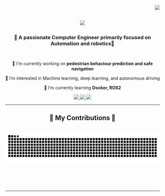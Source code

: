<img align="right" src="https://visitor-badge.laobi.icu/badge?page_id=mudrism.murdism" />

<h1 align="center">
    <img src="https://readme-typing-svg.herokuapp.com/?font=Righteous&size=35&center=true&vCenter=true&width=500&height=70&duration=4000&lines=Hi+There!+👋;+I'm+Murad+Smreteab!;" />
</h1>

<h3 align="center"> 🦾 A passionate Computer Engineer primarily focused on Automation and robotics🦿</h3>


<br/>

<div align="center">
 
 🔭 I’m currently working on **pedestrian behaviour prediction and safe navigation**

 👀 I’m interested in Machine learning, deep learning, and autonomous driving
 
 🌱 I’m currently learning **Docker, ROS2**

 </div>

 
<div align="center"> 
  <a href="mailto:muradsmebrahtu@gmail.com">
    <img src="https://img.shields.io/badge/Gmail-333333?style=for-the-badge&logo=gmail&logoColor=red" />
  </a>
  <a href="https://linkedin.com/in/murad-s-mebrahtu-0311a0181" target="_blank">
    <img src="https://img.shields.io/badge/LinkedIn-0077B5?style=for-the-badge&logo=linkedin&logoColor=white" target="_blank" />
  </a>
  <a href="https://murdism.github.io" target="_blank">
     <img src="https://img.shields.io/badge/Portfolio-FF5722?style=for-the-badge&logo=todoist&logoColor=white" target="_blank" /> <!-- sqlite, safari, google-chrome are other good icon options -->
  </a>
</div>


<hr/>
<div align="center">
  <h2>🐍 My Contributions 🐍</h2>
  <br>
  <img alt="snake eating my contributions" src="https://raw.githubusercontent.com/murdism/murdism/output/github-contribution-grid-snake.svg" />
  
  <br/><br/><br/>
</div>

<hr/>
<!---
<h2 align="center">⚡ Stats ⚡</h2>
<br>
<div align=center>
  <img width=390 src="https://github-readme-streak-stats-murdism.vercel.app/?user=murdism&count_private=true&theme=react&border_radius=10" alt="streak stats"/>
  <img width=390 src="https://github-readme-stats-murdism.vercel.app/api?username=murdism&count_private=true&show_icons=true&theme=react&rank_icon=github&border_radius=10" alt="readme stats" />
  <br/>
  <img width=325 align="center" src="https://github-readme-stats-murdism.vercel.app/api/top-langs/?username=salesp07&hide=HTML&langs_count=8&layout=compact&theme=react&border_radius=10&size_weight=0.5&count_weight=0.5&exclude_repo=github-readme-stats" alt="top langs" />
</div>

<br/><br/>
<!---
    
<!---
- 👋 Hi, I’m @Murdism
- 👀 I’m interested in Machine learning, deep learning, and autonomous driving 
- 🌱 I’m currently working on pedestrian behaviour prediction and safe navigation
- 📫 How to reach me murdiszm@gmail.com
<!---

<!---
Murdism/Murdism is a ✨ special ✨ repository because its `README.md` (this file) appears on your GitHub profile.
You can click the Preview link to take a look at your changes.
--->
